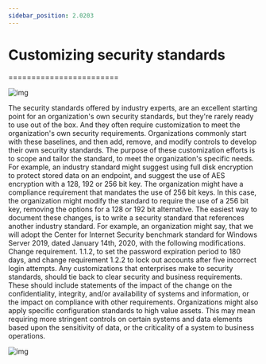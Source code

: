 ```yaml
---
sidebar_position: 2.0203
---
```


# Customizing security standards
========================

![img](/img/2-02-03-01.png)

The security standards offered by industry experts, are an excellent starting point for an organization's own security standards, but they're rarely ready to use out of the box. And they often require customization to meet the organization's own security requirements. Organizations commonly start with these baselines, and then add, remove, and modify controls to develop their own security standards. The purpose of these customization efforts is to scope and tailor the standard, to meet the organization's specific needs. For example, an industry standard might suggest using full disk encryption to protect stored data on an endpoint, and suggest the use of AES encryption with a 128, 192 or 256 bit key. The organization might have a compliance requirement that mandates the use of 256 bit keys. In this case, the organization might modify the standard to require the use of a 256 bit key, removing the options for a 128 or 192 bit alternative. The easiest way to document these changes, is to write a security standard that references another industry standard. For example, an organization might say, that we will adopt the Center for Internet Security benchmark standard for Windows Server 2019, dated January 14th, 2020, with the following modifications. Change requirement. 1.1.2, to set the password expiration period to 180 days, and change requirement 1.2.2 to lock out accounts after five incorrect login attempts. Any customizations that enterprises make to security standards, should tie back to clear security and business requirements. These should include statements of the impact of the change on the confidentiality, integrity, and/or availability of systems and information, or the impact on compliance with other requirements. Organizations might also apply specific configuration standards to high value assets. This may mean requiring more stringent controls on certain systems and data elements based upon the sensitivity of data, or the criticality of a system to business operations.

![img](/img/2-02-03-02.png)

